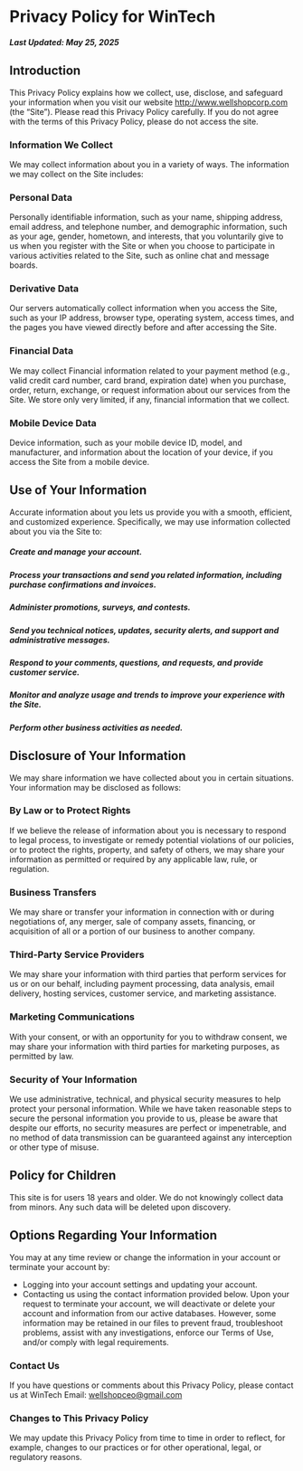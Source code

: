 # Privacy Policy for WinTech
##### Last Updated: May 25, 2025

## Introduction

This Privacy Policy explains how we collect, use, disclose, and safeguard your information when you visit our website http://www.wellshopcorp.com (the “Site”). Please read this Privacy Policy carefully. If you do not agree with the terms of this Privacy Policy, please do not access the site.

### Information We Collect
We may collect information about you in a variety of ways. The information we may collect on the Site includes:

### Personal Data
Personally identifiable information, such as your name, shipping address, email address, and telephone number, and demographic information, such as your age, gender, hometown, and interests, that you voluntarily give to us when you register with the Site or when you choose to participate in various activities related to the Site, such as online chat and message boards.

### Derivative Data
Our servers automatically collect information when you access the Site, such as your IP address, browser type, operating system, access times, and the pages you have viewed directly before and after accessing the Site.

### Financial Data
We may collect Financial information related to your payment method (e.g., valid credit card number, card brand, expiration date) when you purchase, order, return, exchange, or request information about our services from the Site. We store only very limited, if any, financial information that we collect.

### Mobile Device Data
Device information, such as your mobile device ID, model, and manufacturer, and information about the location of your device, if you access the Site from a mobile device.

## Use of Your Information
Accurate information about you lets us provide you with a smooth, efficient, and customized experience. Specifically, we may use information collected about you via the Site to:
##### Create and manage your account.
##### Process your transactions and send you related information, including purchase confirmations and invoices.
##### Administer promotions, surveys, and contests.
##### Send you technical notices, updates, security alerts, and support and administrative messages.
##### Respond to your comments, questions, and requests, and provide customer service.
##### Monitor and analyze usage and trends to improve your experience with the Site.
##### Perform other business activities as needed.

## Disclosure of Your Information
We may share information we have collected about you in certain situations. Your information may be disclosed as follows:
### By Law or to Protect Rights
If we believe the release of information about you is necessary to respond to legal process, to investigate or remedy potential violations of our policies, or to protect the rights, property, and safety of others, we may share your information as permitted or required by any applicable law, rule, or regulation.
### Business Transfers
We may share or transfer your information in connection with or during negotiations of, any merger, sale of company assets, financing, or acquisition of all or a portion of our business to another company.
### Third-Party Service Providers
We may share your information with third parties that perform services for us or on our behalf, including payment processing, data analysis, email delivery, hosting services, customer service, and marketing assistance.
### Marketing Communications
With your consent, or with an opportunity for you to withdraw consent, we may share your information with third parties for marketing purposes, as permitted by law.
### Security of Your Information
We use administrative, technical, and physical security measures to help protect your personal information. While we have taken reasonable steps to secure the personal information you provide to us, please be aware that despite our efforts, no security measures are perfect or impenetrable, and no method of data transmission can be guaranteed against any interception or other type of misuse.

## Policy for Children
This site is for users 18 years and older. We do not knowingly collect data from minors. Any such data will be deleted upon discovery.


## Options Regarding Your Information
You may at any time review or change the information in your account or terminate your account by:
- Logging into your account settings and updating your account.
- Contacting us using the contact information provided below.
Upon your request to terminate your account, we will deactivate or delete your account and information from our active databases. However, some information may be retained in our files to prevent fraud, troubleshoot problems, assist with any investigations, enforce our Terms of Use, and/or comply with legal requirements.


### Contact Us
If you have questions or comments about this Privacy Policy, please contact us at WinTech Email: wellshopceo@gmail.com

### Changes to This Privacy Policy
We may update this Privacy Policy from time to time in order to reflect, for example, changes to our practices or for other operational, legal, or regulatory reasons.



